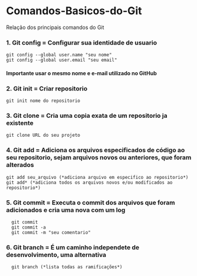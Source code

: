 # Comandos-Basicos-do-Git
Relação dos principais comandos do Git


### 1. Git config = Configurar sua identidade de usuario 
    git config --global user.name "seu nome"
    git config --global user.email "seu email"
   
#### Importante usar o mesmo nome e e-mail utilizado no GitHub 

### 2. Git init = Criar repositorio 
    git init nome do repositorio
   
### 3. Git clone = Cria uma copia exata de um repositorio ja existente
    git clone URL do seu projeto
    
### 4. Git add = Adiciona os arquivos especificados de código ao seu repositorio, sejam arquivos novos ou anteriores, que foram alterados
    git add seu_arquivo (*adiciona arquivo em especifico ao repositorio*) 
    git add* (*adiciona todos os arquivos novos e/ou modificados ao repositorio*) 
    
 ### 5. Git commit = Executa o commit dos arquivos que foram adicionados e cria uma nova com um log 
      git commit
      git commit -a   
      git commit -m "seu comentario"
      
 ### 6. Git branch = É um caminho independete de desenvolvimento, uma alternativa 
      git branch (*lista todas as ramificações*)
      
      
